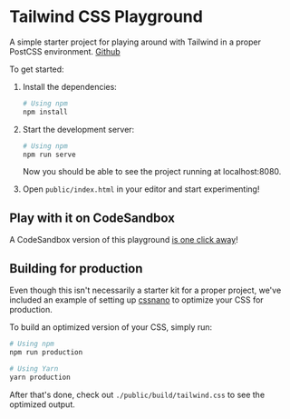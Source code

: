 # Tailwind CSS Playground

A simple starter project for playing around with Tailwind in a proper PostCSS environment. [Github](https://github.com/tailwindlabs/tailwindcss-playground)

To get started:

1. Install the dependencies:

   ```bash
   # Using npm
   npm install

   ```

2. Start the development server:

   ```bash
   # Using npm
   npm run serve

   ```

   Now you should be able to see the project running at localhost:8080.

3. Open `public/index.html` in your editor and start experimenting!

## Play with it on CodeSandbox

A CodeSandbox version of this playground [is one click away](https://codesandbox.io/s/github/tailwindcss/playground/tree/master)!

## Building for production

Even though this isn't necessarily a starter kit for a proper project, we've included an example of setting up [cssnano](https://cssnano.co/) to optimize your CSS for production.

To build an optimized version of your CSS, simply run:

```bash
# Using npm
npm run production

# Using Yarn
yarn production
```

After that's done, check out `./public/build/tailwind.css` to see the optimized output.
